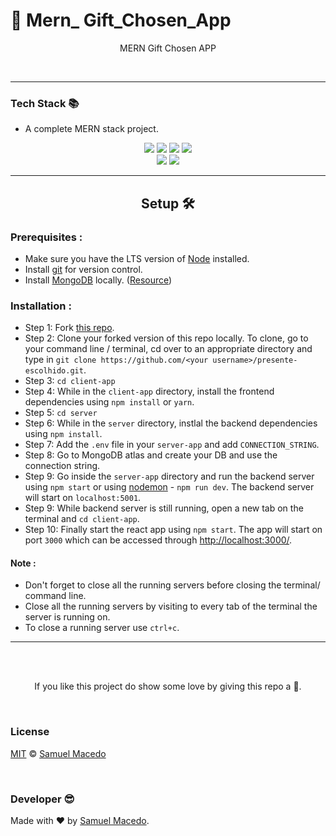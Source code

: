 # 🔗 Mern_ Gift_Chosen_App

  <p align="center">MERN Gift Chosen APP</p>  
  <br>
    
  
---
  
### Tech Stack 📚

- A complete MERN stack project.

<p align="center">
     <img atl="MongoDB" src="https://img.shields.io/badge/-Mongodb-green?logo=mongodb&style=for-the-badge&logoColor=white">
     <img atl="ExpressJS" src="https://img.shields.io/badge/express.js-%23404d59.svg?style=for-the-badge&logo=express&logoColor=%2361DAFB">
     <img atl="React" src="https://img.shields.io/badge/-react-black?logo=react&style=for-the-badge">
     <img atl="Typescript" src="https://img.shields.io/badge/-typescript-white?logo=typescript&style=for-the-badge">
     <br />
     <img atl="NodeJS" src="https://img.shields.io/badge/node.js-%2343853D.svg?style=for-the-badge&logo=node-dot-js&logoColor=white">
     <img atl="Mongoose" src="https://img.shields.io/badge/-Mongoose-brown?logo=mongoose&style=for-the-badge&logoColor=white">
</p>
  
---  

<h2 align="center">Setup 🛠</h2>  
  
### Prerequisites :  
  
- Make sure you have the LTS version of [Node](https://nodejs.org/) installed.
- Install [git](https://git-scm.com/downloads) for version control.
- Install [MongoDB](https://www.mongodb.com/try/download/community) locally. ([Resource](https://www.mongodb.com/docs/manual/administration/install-community/))

### Installation :

- Step 1: Fork [this repo](https://github.com/Samuca-sys/presente-escolhido).
- Step 2: Clone your forked version of this repo locally. To clone, go to your command line / terminal, cd over to an appropriate directory and type in `git clone https://github.com/<your username>/presente-escolhido.git`.
- Step 3: `cd client-app`
- Step 4: While in the `client-app` directory, install the frontend dependencies using `npm install` or `yarn`.
- Step 5: `cd server`
- Step 6: While in the `server` directory, instlal the backend dependencies using `npm install`.
- Step 7: Add the `.env` file in your `server-app` and add `CONNECTION_STRING`.
- Step 8: Go to MongoDB atlas and create your DB and use the connection string.
- Step 9: Go inside the `server-app` directory and run the backend server using `npm start` or using [nodemon](https://www.npmjs.com/package/nodemon) - `npm run dev`. The backend server will start on `localhost:5001`.
- Step 9: While backend server is still running, open a new tab on the terminal and `cd client-app`.
- Step 10: Finally start the react app using `npm start`. The app will start on port `3000` which can be accessed through <http://localhost:3000/>.

#### Note :

- Don't forget to close all the running servers before closing the terminal/ command line.
- Close all the running servers by visiting to every tab of the terminal the server is running on.
- To close a running server use `ctrl+c`.

---

<br> <br>

<p align='center'>If you like this project do show some love by giving this repo a 🌟.</p>
  
<br>

### License

[MIT](LICENSE) © [Samuel Macedo](https://github.com/Samuca-sys/)

<br>

### Developer 😎

Made with ❤ by [Samuel Macedo](https://github.com/Samuca-sys/).
